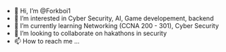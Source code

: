 - 👋 Hi, I’m @Forkboi1
- 👀 I’m interested in Cyber Security, AI, Game developement, backend
- 🌱 I’m currently learning Networking (CCNA 200 - 301), Cyber Security
- 💞️ I’m looking to collaborate on hakathons in security
- 📫 How to reach me ...

<!---
Forkboi1/Forkboi1 is a ✨ special ✨ repository because its `README.md` (this file) appears on your GitHub profile.
You can click the Preview link to take a look at your changes.
--->
